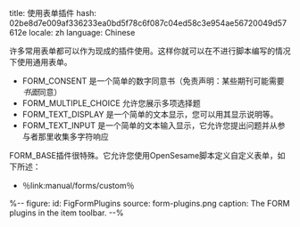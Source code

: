 title: 使用表单插件
hash: 02be8d7e009af336233ea0bd5f78c6f087c04ed58c3e954ae56720049d57612e
locale: zh
language: Chinese

许多常用表单都可以作为现成的插件使用。这样你就可以在不进行脚本编写的情况下使用通用表单。

- FORM_CONSENT 是一个简单的数字同意书（免责声明：某些期刊可能需要*书面*同意）
- FORM_MULTIPLE_CHOICE 允许您展示多项选择题
- FORM_TEXT_DISPLAY 是一个简单的文本显示，您可以用其显示说明等。
- FORM_TEXT_INPUT 是一个简单的文本输入显示，它允许您提出问题并从参与者那里收集多字符响应

FORM_BASE插件很特殊。它允许您使用OpenSesame脚本定义自定义表单，如下所述：

- ％link:manual/forms/custom％

%--
figure:
 id: FigFormPlugins
 source: form-plugins.png
 caption: The FORM plugins in the item toolbar.
--%